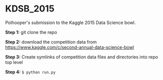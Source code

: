 # KDSB_2015
Polhooper's submission to the Kaggle 2015 Data Science bowl. 

**Step 1:** git clone the repo 

**Step 2:** download the competition data from https://www.kaggle.com/c/second-annual-data-science-bowl

**Step 3:** Create symlinks of competition data files and directories into repo top level 

**Step 4:** `$ python run.py` 
